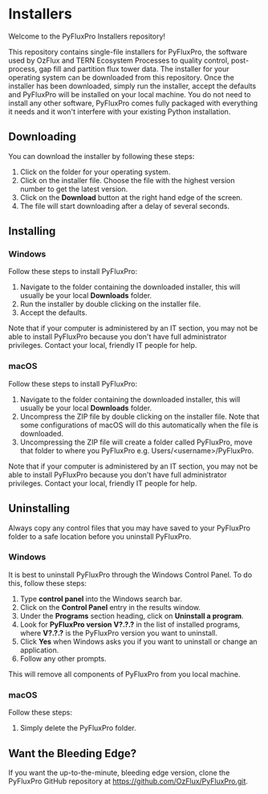 # Installers
Welcome to the PyFluxPro Installers repository!

This repository contains single-file installers for PyFluxPro, the software used by OzFlux and TERN Ecosystem Processes to quality control, post-process, gap fill and partition flux tower data.  The installer for your operating system can be downloaded from this repository.  Once the installer has been downloaded, simply run the installer, accept the defaults and PyFluxPro will be installed on your local machine.  You do not need to install any other software, PyFluxPro comes fully packaged with everything it needs and it won't interfere with your existing Python installation.

## Downloading
You can download the installer by following these steps:
1. Click on the folder for your operating system.
2. Click on the installer file. Choose the file with the highest version number to get the latest version.
3. Click on the **Download** button at the right hand edge of the screen.
4. The file will start downloading after a delay of several seconds.

## Installing
### Windows

Follow these steps to install PyFluxPro:

1. Navigate to the folder containing the downloaded installer, this will usually be your local **Downloads** folder.
2. Run the installer by double clicking on the installer file.
3. Accept the defaults.

Note that if your computer is administered by an IT section, you may not be able to install PyFluxPro because you don't have full administrator privileges.  Contact your local, friendly IT people for help.

### macOS

Follow these steps to install PyFluxPro:

1. Navigate to the folder containing the downloaded installer, this will usually be your local **Downloads** folder.
2. Uncompress the ZIP file by double clicking on the installer file.  Note that some configurations of macOS will do this automatically when the file is downloaded.
3. Uncompressing the ZIP file will create a folder called PyFluxPro, move that folder to where you PyFluxPro e.g. Users/\<username>/PyFluxPro.

Note that if your computer is administered by an IT section, you may not be able to install PyFluxPro because you don't have full administrator privileges.  Contact your local, friendly IT people for help.

## Uninstalling
Always copy any control files that you may have saved to your PyFluxPro folder to a safe location before you uninstall PyFluxPro.

### Windows
It is best to uninstall PyFluxPro through the Windows Control Panel.  To do this, follow these steps:
1. Type **control panel** into the Windows search bar.
2. Click on the **Control Panel** entry in the results window.
3. Under the **Programs** section heading, click on **Uninstall a program**.
4. Look for **PyFluxPro version V?.?.?** in the list of installed programs, where **V?.?.?** is the PyFluxPro version you want to uninstall.
5. Click **Yes** when Windows asks you if you want to uninstall or change an application.
6. Follow any other prompts.

This will remove all components of PyFluxPro from you local machine.

### macOS

Follow these steps:

1. Simply delete the PyFluxPro folder.

## Want the Bleeding Edge?
If you want the up-to-the-minute, bleeding edge version, clone the PyFluxPro GitHub repository at https://github.com/OzFlux/PyFluxPro.git.
